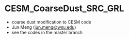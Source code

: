 # CESM_CoarseDust_SRC_GRL
- coarse dust modification to CESM code
- Jun Meng (jun.meng@wsu.edu)
- see the codes in the master branch 
